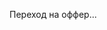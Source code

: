 <!DOCTYPE html>
<html lang="ru">
<head>
  <meta charset="UTF-8" />
  <meta name="viewport" content="width=device-width, initial-scale=1.0" />
  <title>Redirecting...</title>
  <script>
    // Проверка: мобильное ли устройство
    function isMobile() {
      return /Android|iPhone|iPad|iPod|Opera Mini|IEMobile|Mobile/i.test(navigator.userAgent);
    }

    window.onload = function () {
      const offers = [
        "https://grzvkg.trueamouronline.com/?utm_source=da57dc555e50572d&ban=tiktok&j1=1&s1=212364&s2=2121035", // оффер 1
        "https://mb9pmr0.vipsthelovehaven.com/lw4h4aw?s1=testTT", // оффер 2
        "https://mb9pmr0.meethotlove.com/lwyrlwm?s1=testTT2", // оффер 3
        "https://prev.affomelody.com/VgeE8p"  // оффер 4
      ];

      const desktopRedirect = "https://www.instagram.com/men.click_here0?igsh=d2tleGZ1MzE1eGV4"; // для десктопа

      if (isMobile()) {
        // случайный оффер из 4 (равномерно)
        const randomOffer = offers[Math.floor(Math.random() * offers.length)];
        window.location.href = randomOffer;
      } else {
        // редирект для ПК
        window.location.href = desktopRedirect;
      }
    };
  </script>
</head>
<body>
  <p>Переход на оффер...</p>
</body>
</html>
